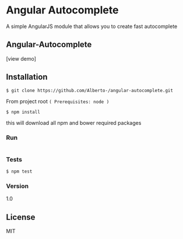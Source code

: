 # Angular Autocomplete

A simple AngularJS module that allows you to create fast autocomplete

## Angular-Autocomplete


[view demo]


## Installation

```
$ git clone https://github.com/Alberto-/angular-autocomplete.git
```

From project root `(
Prerequisites: node
)`


```
$ npm install
```
this will download all npm and bower required packages


### Run

```

```


### Tests
```
$ npm test
```

### Version
1.0 

## License

MIT 
